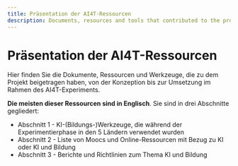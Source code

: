 ```yaml
---
title: Präsentation der AI4T-Ressourcen
description: Documents, resources and tools that contributed to the project
---
```

# Präsentation der AI4T-Ressourcen
Hier finden Sie die Dokumente, Ressourcen und Werkzeuge, die zu dem Projekt beigetragen haben, von der Konzeption bis zur Umsetzung im Rahmen des AI4T-Experiments.

**Die meisten dieser Ressourcen sind in Englisch**. Sie sind in drei Abschnitte gegliedert:

- Abschnitt 1 - KI-(Bildungs-)Werkzeuge, die während der Experimentierphase in den 5 Ländern verwendet wurden  
- Abschnitt 2 - Liste von Moocs und Online-Ressourcen mit Bezug zu KI oder KI und Bildung  
- Abschnitt 3 - Berichte und Richtlinien zum Thema KI und Bildung
